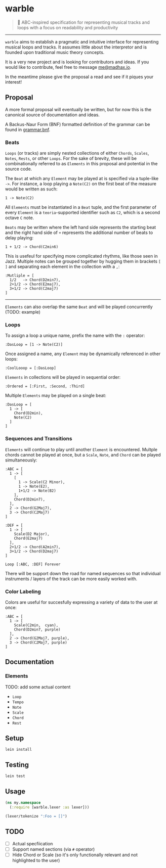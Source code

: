 # warble

> :musical_score: ABC-inspired specification for representing musical tracks and loops with a focus on readability and productivity

---

`warble` aims to establish a pragmatic and intuitive interface for representing musical loops and tracks. It assumes little about the interpretor and is founded upon traditional music theory concepts.

It is a very new project and is looking for contributors and ideas. If you would like to contribute, feel free to message me@madhax.io.

In the meantime please give the proposal a read and see if it piques your interest!

## Proposal

A more formal proposal will eventually be written, but for now this is the canonical source of documentation and ideas.

A Backus-Naur Form (BNF) formatted definition of the grammar can be found in [grammar.bnf](https://github.com/slurmulon/warble/blob/master/grammar.bnf).

### Beats

`Loops` (or tracks) are simply nested collections of either `Chords`, `Scales`, `Notes`, `Rests`, or other `Loops`. For the sake of brevity, these will be combinationally referred to as `Elements` in this proposal and potential in the source code.

The `Beat` at which any `Element` may be played at is specified via a tuple-like `->`. For instance, a loop playing a `Note(C2)` on the first beat of the measure would be written as such:

```
1 -> Note(C2)
```

All `Elements` must be instantiated in a `Beat` tuple, and the first parameter of every `Element` is a `teoria`-supported identifier such as `C2`, which is a second octave `C` note.

`Beats` may be written where the left hand side represents the starting beat and the right hand side of `+` represents the additional number of beats to delay playing:

```
1 + 1/2 -> Chord(C2min6)
```

This is usefeul for specifying more complicated rhythms, like those seen in Jazz.
Multiple notes can be grouped together by hugging them in brackets `[ ]` and separating each element in the collection with a `,`:

```
:Mutliple = [
  1/2   -> Chord(D2min7),
  2+1/2 -> Chord(E2maj7),
  3+1/2 -> Chord(C2maj7)
]
```

---

`Elements` can also overlap the same `Beat` and will be played concurrently (TODO: example)

### Loops


To assign a loop a unique name, prefix the name with the `:` operator:

```
:DasLoop = [1 -> Note(C2)]
```

Once assigned a name, any `Element` may be dynamically referenced in other loops:

```
:CoolLooop = [:DasLoop]
```

`Elements` in collections will be played in sequential order:

```
:Ordered = [:First, :Second, :Third]
```

Multiple `Elements` may be played on a single beat:

```
:DasLoop = [
  1 -> [
    Chord(D2min),
    Note(C2)
  ]
]
```

### Sequences and Transitions

`Elements` will continue to play until another `Element` is encountered. Multple chords cannot be played at once, but a `Scale`, `Note`, and `Chord` can be played simultaneously:

```
:ABC = [
  1 -> [
    [
      1 -> Scale(C2 Minor),
      1 -> Note(E2),
      1+1/2 -> Note(B2)
    ],
    Chord(D2min7),
  ],
  2 -> Chord(G2Maj7),
  3 -> Chord(C2Maj7)
]

:DEF = [
  1 -> [
    Scale(D2 Major),
    Chord(E2maj7)
  ],
  2+1/2 -> Chord(A2min7),
  3+1/2 -> Chord(D2maj7)
]

Loop [:ABC, :DEF] Forever
```

There will be support down the road for named sequences so that individual instruments / layers of the track can be more easily worked with.

### Color Labeling

Colors are useful for succesfully expressing a variety of data to the user at once:

```
:ABC = [
  1 -> [
    Scale(C2min,  cyan),
    Chord(D2min7, purple)
  ],
  2 -> Chord(G2Maj7, purple),
  3 -> Chord(C2Maj7, purple)
]
```

## Documentation

### Elements

TODO: add some actual content

 - `Loop`
 - `Tempo`
 - `Note`
 - `Scale`
 - `Chord`
 - `Rest`

## Setup

`lein install`

## Testing

`lein test`

## Usage

```clojure
(ns my.namespace
  (:require [warble.lexer :as lexer]))

(lexer/tokenize ":Foo = []")

```

## TODO

 - [ ] Actual specfiication
 - [ ] Support named sections (via `#` operator)
 - [ ] Hide Chord or Scale (so it's only functionally relevant and not highlighted to the user)
